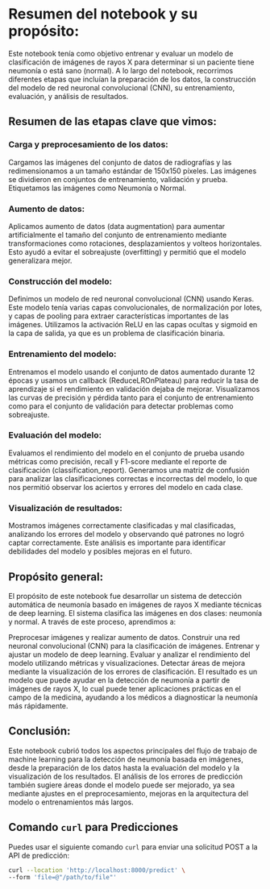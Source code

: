 # Resumen del notebook y su propósito:

Este notebook tenía como objetivo entrenar y evaluar un modelo de clasificación de imágenes de rayos X para determinar si un paciente tiene neumonía o está sano (normal). A lo largo del notebook, recorrimos diferentes etapas que incluían la preparación de los datos, la construcción del modelo de red neuronal convolucional (CNN), su entrenamiento, evaluación, y análisis de resultados.

## Resumen de las etapas clave que vimos:

### Carga y preprocesamiento de los datos:

Cargamos las imágenes del conjunto de datos de radiografías y las redimensionamos a un tamaño estándar de 150x150 píxeles. Las imágenes se dividieron en conjuntos de entrenamiento, validación y prueba.
Etiquetamos las imágenes como Neumonía o Normal.

### Aumento de datos:

Aplicamos aumento de datos (data augmentation) para aumentar artificialmente el tamaño del conjunto de entrenamiento mediante transformaciones como rotaciones, desplazamientos y volteos horizontales. Esto ayudó a evitar el sobreajuste (overfitting) y permitió que el modelo generalizara mejor.

### Construcción del modelo:

Definimos un modelo de red neuronal convolucional (CNN) usando Keras. Este modelo tenía varias capas convolucionales, de normalización por lotes, y capas de pooling para extraer características importantes de las imágenes.
Utilizamos la activación ReLU en las capas ocultas y sigmoid en la capa de salida, ya que es un problema de clasificación binaria.

### Entrenamiento del modelo:

Entrenamos el modelo usando el conjunto de datos aumentado durante 12 épocas y usamos un callback (ReduceLROnPlateau) para reducir la tasa de aprendizaje si el rendimiento en validación dejaba de mejorar.
Visualizamos las curvas de precisión y pérdida tanto para el conjunto de entrenamiento como para el conjunto de validación para detectar problemas como sobreajuste.

### Evaluación del modelo:

Evaluamos el rendimiento del modelo en el conjunto de prueba usando métricas como precisión, recall y F1-score mediante el reporte de clasificación (classification_report).
Generamos una matriz de confusión para analizar las clasificaciones correctas e incorrectas del modelo, lo que nos permitió observar los aciertos y errores del modelo en cada clase.

### Visualización de resultados:

Mostramos imágenes correctamente clasificadas y mal clasificadas, analizando los errores del modelo y observando qué patrones no logró captar correctamente.
Este análisis es importante para identificar debilidades del modelo y posibles mejoras en el futuro.

## Propósito general:

El propósito de este notebook fue desarrollar un sistema de detección automática de neumonía basado en imágenes de rayos X mediante técnicas de deep learning. El sistema clasifica las imágenes en dos clases: neumonía y normal. A través de este proceso, aprendimos a:

Preprocesar imágenes y realizar aumento de datos.
Construir una red neuronal convolucional (CNN) para la clasificación de imágenes.
Entrenar y ajustar un modelo de deep learning.
Evaluar y analizar el rendimiento del modelo utilizando métricas y visualizaciones.
Detectar áreas de mejora mediante la visualización de los errores de clasificación.
El resultado es un modelo que puede ayudar en la detección de neumonía a partir de imágenes de rayos X, lo cual puede tener aplicaciones prácticas en el campo de la medicina, ayudando a los médicos a diagnosticar la neumonía más rápidamente.

## Conclusión:

Este notebook cubrió todos los aspectos principales del flujo de trabajo de machine learning para la detección de neumonía basada en imágenes, desde la preparación de los datos hasta la evaluación del modelo y la visualización de los resultados. El análisis de los errores de predicción también sugiere áreas donde el modelo puede ser mejorado, ya sea mediante ajustes en el preprocesamiento, mejoras en la arquitectura del modelo o entrenamientos más largos.

## Comando `curl` para Predicciones

Puedes usar el siguiente comando `curl` para enviar una solicitud POST a la API de predicción:

```sh
curl --location 'http://localhost:8000/predict' \
--form 'file=@"/path/to/file"'
```